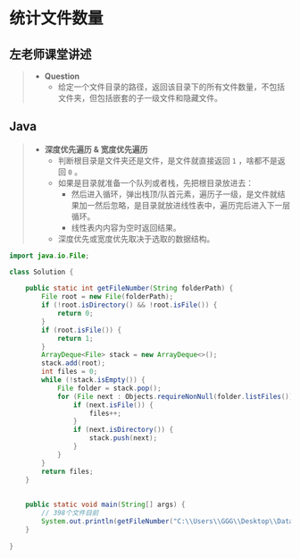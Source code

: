# 统计文件数量

## 左老师课堂讲述

> - **Question**
>   - 给定一个文件目录的路径，返回该目录下的所有文件数量，不包括文件夹，但包括嵌套的子一级文件和隐藏文件。

## Java

> - **深度优先遍历 & 宽度优先遍历**
>   - 判断根目录是文件夹还是文件，是文件就直接返回 `1` ，啥都不是返回 `0` 。
>   - 如果是目录就准备一个队列或者栈，先把根目录放进去：
>     - 然后进入循环，弹出栈顶/队首元素，遍历子一级，是文件就结果加一然后忽略，是目录就放进线性表中，遍历完后进入下一层循环。
>     - 线性表内内容为空时返回结果。
>   - 深度优先或宽度优先取决于选取的数据结构。

```java
import java.io.File;

class Solution {
    
    public static int getFileNumber(String folderPath) {
        File root = new File(folderPath);
        if (!root.isDirectory() && !root.isFile()) {
            return 0;
        }
        if (root.isFile()) {
            return 1;
        }
        ArrayDeque<File> stack = new ArrayDeque<>();
        stack.add(root);
        int files = 0;
        while (!stack.isEmpty()) {
            File folder = stack.pop();
            for (File next : Objects.requireNonNull(folder.listFiles())) {
                if (next.isFile()) {
                    files++;
                }
                if (next.isDirectory()) {
                    stack.push(next);
                }
            }
        }
        return files;
    }
    
    
    public static void main(String[] args) {
        // 398个文件目前
        System.out.println(getFileNumber("C:\\Users\\GGG\\Desktop\\Data-Structure-and-Algorithm\\root"));
    }
    
}
```
